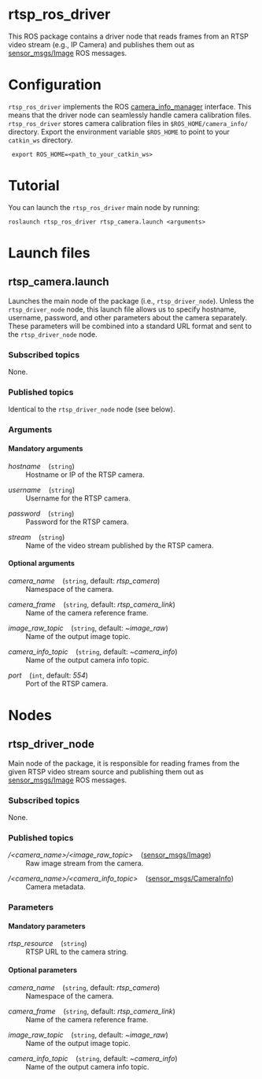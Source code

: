 # rtsp_ros_driver

This ROS package contains a driver node that reads frames from an RTSP video stream (e.g., IP Camera) and publishes them out as [sensor_msgs/Image](http://docs.ros.org/api/sensor_msgs/html/msg/Image.html) ROS messages.


# Configuration

`rtsp_ros_driver` implements the ROS [camera_info_manager](http://wiki.ros.org/camera_info_manager_py) interface.
This means that the driver node can seamlessly handle camera calibration files. `rtsp_ros_driver` stores camera
calibration files in `$ROS_HOME/camera_info/` directory. Export the environment variable `$ROS_HOME` to point to
your `catkin_ws` directory.

```
 export ROS_HOME=<path_to_your_catkin_ws>
```


# Tutorial

You can launch the `rtsp_ros_driver` main node by running:

```
roslaunch rtsp_ros_driver rtsp_camera.launch <arguments>
```


# Launch files

## rtsp_camera.launch
Launches the main node of the package (i.e., `rtsp_driver_node`). Unless the `rtsp_driver_node` node, this launch file allows us to specify hostname, username, password, and other parameters about the camera separately. These parameters will be combined into a standard URL format and sent to the `rtsp_driver_node` node.

### Subscribed topics
None.

### Published topics
Identical to the `rtsp_driver_node` node (see below).

### Arguments

#### Mandatory arguments

_hostname_
  &nbsp;&nbsp;
  (`string`)
<br/>
    &nbsp;&nbsp;&nbsp;&nbsp;&nbsp;&nbsp;&nbsp;&nbsp; 
    Hostname or IP of the RTSP camera.
    <br/> 

_username_
  &nbsp;&nbsp;
  (`string`)
<br/>
    &nbsp;&nbsp;&nbsp;&nbsp;&nbsp;&nbsp;&nbsp;&nbsp; 
    Username for the RTSP camera.
    <br/>     

_password_
  &nbsp;&nbsp;
  (`string`)
<br/>
    &nbsp;&nbsp;&nbsp;&nbsp;&nbsp;&nbsp;&nbsp;&nbsp; 
    Password for the RTSP camera.
    <br/>    

_stream_
  &nbsp;&nbsp;
  (`string`)
<br/>
    &nbsp;&nbsp;&nbsp;&nbsp;&nbsp;&nbsp;&nbsp;&nbsp; 
    Name of the video stream published by the RTSP camera.
    <br/>    
    

#### Optional arguments

_camera\_name_
  &nbsp;&nbsp;
  (`string`, default: _rtsp\_camera_)
<br/>
    &nbsp;&nbsp;&nbsp;&nbsp;&nbsp;&nbsp;&nbsp;&nbsp; 
    Namespace of the camera.
    <br/>

_camera\_frame_
  &nbsp;&nbsp;
  (`string`, default: _rtsp\_camera\_link_)
<br/>
    &nbsp;&nbsp;&nbsp;&nbsp;&nbsp;&nbsp;&nbsp;&nbsp; 
    Name of the camera reference frame.
    <br/>

_image\_raw\_topic_
  &nbsp;&nbsp;
  (`string`, default: _~image\_raw_)
<br/>
    &nbsp;&nbsp;&nbsp;&nbsp;&nbsp;&nbsp;&nbsp;&nbsp; 
    Name of the output image topic.
    <br/> 

_camera\_info\_topic_
  &nbsp;&nbsp;
  (`string`, default: _~camera\_info_)
<br/>
    &nbsp;&nbsp;&nbsp;&nbsp;&nbsp;&nbsp;&nbsp;&nbsp; 
    Name of the output camera info topic.
    <br/> 

_port_
  &nbsp;&nbsp;
  (`int`, default: _554_)
<br/>
    &nbsp;&nbsp;&nbsp;&nbsp;&nbsp;&nbsp;&nbsp;&nbsp; 
    Port of the RTSP camera.
    <br/>

    

# Nodes

## rtsp_driver_node
Main node of the package, it is responsible for reading frames from the given RTSP video stream source and publishing them out as [sensor_msgs/Image](http://docs.ros.org/api/sensor_msgs/html/msg/Image.html) ROS messages.

### Subscribed topics
None.

### Published topics

_/<camera\_name>/<image\_raw\_topic>_
  &nbsp;&nbsp;
  ([sensor_msgs/Image](http://docs.ros.org/api/sensor_msgs/html/msg/Image.html))
<br/>
    &nbsp;&nbsp;&nbsp;&nbsp;&nbsp;&nbsp;&nbsp;&nbsp; 
    Raw image stream from the camera.
    <br/>
    
_/<camera\_name>/<camera\_info\_topic>_
  &nbsp;&nbsp;
  ([sensor_msgs/CameraInfo](http://docs.ros.org/api/sensor_msgs/html/msg/CameraInfo.html))
<br/>
    &nbsp;&nbsp;&nbsp;&nbsp;&nbsp;&nbsp;&nbsp;&nbsp; 
    Camera metadata.
    <br/>

### Parameters

#### Mandatory parameters

_rtsp\_resource_
  &nbsp;&nbsp;
  (`string`)
<br/>
    &nbsp;&nbsp;&nbsp;&nbsp;&nbsp;&nbsp;&nbsp;&nbsp; 
    RTSP URL to the camera string.
    <br/>


#### Optional parameters

_camera\_name_
  &nbsp;&nbsp;
  (`string`, default: _rtsp\_camera_)
<br/>
    &nbsp;&nbsp;&nbsp;&nbsp;&nbsp;&nbsp;&nbsp;&nbsp; 
    Namespace of the camera.
    <br/>

_camera\_frame_
  &nbsp;&nbsp;
  (`string`, default: _rtsp\_camera\_link_)
<br/>
    &nbsp;&nbsp;&nbsp;&nbsp;&nbsp;&nbsp;&nbsp;&nbsp; 
    Name of the camera reference frame.
    <br/>

_image\_raw\_topic_
  &nbsp;&nbsp;
  (`string`, default: _~image\_raw_)
<br/>
    &nbsp;&nbsp;&nbsp;&nbsp;&nbsp;&nbsp;&nbsp;&nbsp; 
    Name of the output image topic.
    <br/> 

_camera\_info\_topic_
  &nbsp;&nbsp;
  (`string`, default: _~camera\_info_)
<br/>
    &nbsp;&nbsp;&nbsp;&nbsp;&nbsp;&nbsp;&nbsp;&nbsp; 
    Name of the output camera info topic.
    <br/> 
